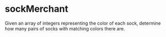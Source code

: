 # sockMerchant
 Given an array of integers representing the color of each sock, determine how many pairs of socks with matching colors there are.
